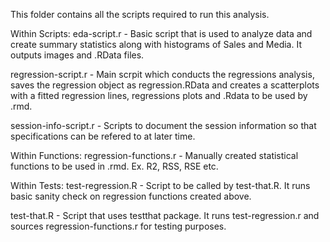 This folder contains all the scripts required to run this analysis.   

Within Scripts:
eda-script.r - Basic script that is used to analyze data and create summary statistics along with histograms of Sales and Media. It outputs images and .RData files.   

regression-script.r - Main scrpit which conducts the regressions analysis, saves the regression object as regression.RData and creates a scatterplots with a fitted regression lines, regressions plots and .Rdata to be used by .rmd.   

session-info-script.r - Scripts to document the session information so that specifications can be refered to at later time.   


Within Functions:
regression-functions.r - Manually created statistical functions to be used in .rmd. Ex. R2, RSS, RSE etc.


Within Tests:
test-regression.R - Script to be called by test-that.R. It runs basic sanity check on regression functions created above.


test-that.R - Script that uses testthat package. It runs test-regression.r and sources regression-functions.r for testing purposes.

